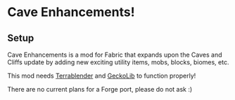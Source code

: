 # Cave Enhancements!

## Setup

Cave Enhancements is a mod for Fabric that expands upon the Caves and Cliffs update by adding new exciting utility items, mobs, blocks, biomes, etc.

This mod needs [Terrablender](https://github.com/Glitchfiend/TerraBlender) and [GeckoLib](https://github.com/bernie-g/geckolib) to function properly!

There are no current plans for a Forge port, please do not ask :)


